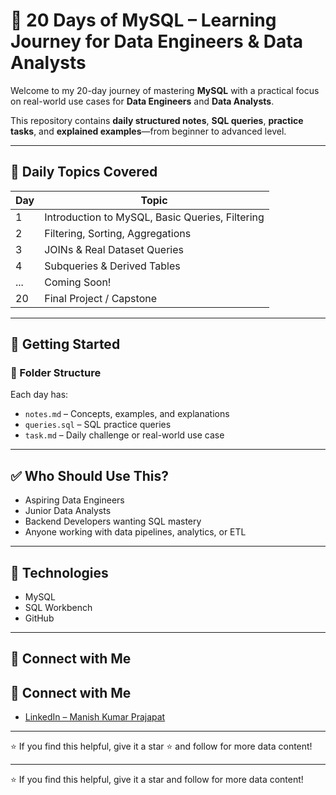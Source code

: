 # 🐬 20 Days of MySQL – Learning Journey for Data Engineers & Data Analysts

Welcome to my 20-day journey of mastering **MySQL** with a practical focus on real-world use cases for **Data Engineers** and **Data Analysts**.

This repository contains **daily structured notes**, **SQL queries**, **practice tasks**, and **explained examples**—from beginner to advanced level.

---

## 📅 Daily Topics Covered

| Day | Topic |
|-----|-------|
| 1 | Introduction to MySQL, Basic Queries, Filtering |
| 2 | Filtering, Sorting, Aggregations |
| 3 | JOINs & Real Dataset Queries |
| 4 | Subqueries & Derived Tables |
| ... | Coming Soon! |
| 20 | Final Project / Capstone |

---

## 🚀 Getting Started

### 📂 Folder Structure
Each day has:
- `notes.md` – Concepts, examples, and explanations
- `queries.sql` – SQL practice queries
- `task.md` – Daily challenge or real-world use case

---

## ✅ Who Should Use This?
- Aspiring Data Engineers
- Junior Data Analysts
- Backend Developers wanting SQL mastery
- Anyone working with data pipelines, analytics, or ETL

---

## 📌 Technologies
- MySQL
- SQL Workbench
- GitHub

---

## 🤝 Connect with Me
## 🤝 Connect with Me

- [LinkedIn – Manish Kumar Prajapat](https://www.linkedin.com/in/manish-kumar-prajapat-248757282)

---

⭐ If you find this helpful, give it a star ⭐ and follow for more data content!

---

⭐ If you find this helpful, give it a star and follow for more data content!
